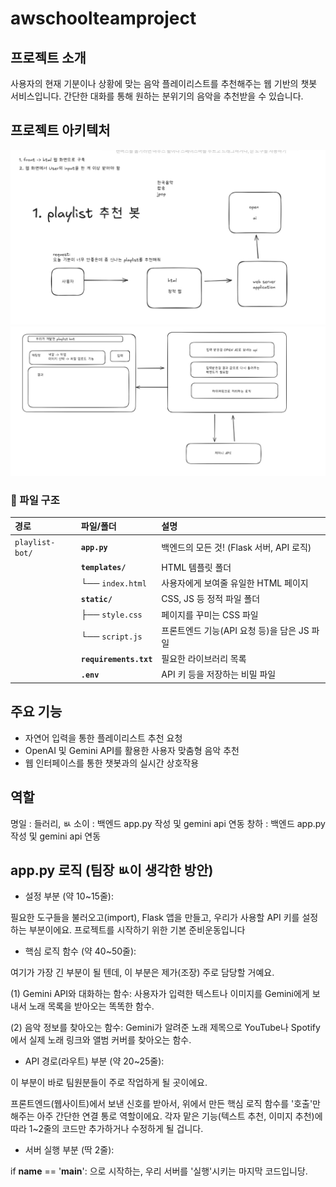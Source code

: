 # awschoolteamproject

## 프로젝트 소개
사용자의 현재 기분이나 상황에 맞는 음악 플레이리스트를 추천해주는 웹 기반의 챗봇 서비스입니다. 간단한 대화를 통해 원하는 분위기의 음악을 추천받을 수 있습니다.

## 프로젝트 아키텍처
![초기 아키텍처 구상](./pic/arki1.jpg)
![상세 아키텍처](./pic/arki2.jpg)

### 📂 파일 구조

| 경로 | 파일/폴더 | 설명 |
| :--- | :--- | :--- |
| `playlist-bot/` | **`app.py`** | 백엔드의 모든 것! (Flask 서버, API 로직) |
| | **`templates/`** | HTML 템플릿 폴더 |
| | └── `index.html` | 사용자에게 보여줄 유일한 HTML 페이지 |
| | **`static/`** | CSS, JS 등 정적 파일 폴더 |
| | ├── `style.css` | 페이지를 꾸미는 CSS 파일 |
| | └── `script.js` | 프론트엔드 기능(API 요청 등)을 담은 JS 파일 |
| | **`requirements.txt`** | 필요한 라이브러리 목록 |
| | **`.env`** | API 키 등을 저장하는 비밀 파일 |


## 주요 기능
* 자연어 입력을 통한 플레이리스트 추천 요청
* OpenAI 및 Gemini API를 활용한 사용자 맞춤형 음악 추천
* 웹 인터페이스를 통한 챗봇과의 실시간 상호작용

## 역할

명일 : 들러리, ㅄ
소이 : 백엔드 app.py 작성 및 gemini api 연동
창하 : 백엔드 app.py 작성 및 gemini api 연동


## app.py 로직 (팀장 ㅄ이 생각한 방안)

* 설정 부분 (약 10~15줄):

필요한 도구들을 불러오고(import), Flask 앱을 만들고, 우리가 사용할 API 키를 설정하는 부분이에요. 프로젝트를 시작하기 위한 기본 준비운동입니다

* 핵심 로직 함수 (약 40~50줄):

여기가 가장 긴 부분이 될 텐데, 이 부분은 제가(조장) 주로 담당할 거예요.

(1) Gemini API와 대화하는 함수: 사용자가 입력한 텍스트나 이미지를 Gemini에게 보내서 노래 목록을 받아오는 똑똑한 함수.

(2) 음악 정보를 찾아오는 함수: Gemini가 알려준 노래 제목으로 YouTube나 Spotify에서 실제 노래 링크와 앨범 커버를 찾아오는 함수.

* API 경로(라우트) 부분 (약 20~25줄):

이 부분이 바로 팀원분들이 주로 작업하게 될 곳이에요.

프론트엔드(웹사이트)에서 보낸 신호를 받아서, 위에서 만든 핵심 로직 함수를 '호출'만 해주는 아주 간단한 연결 통로 역할이에요. 각자 맡은 기능(텍스트 추천, 이미지 추천)에 따라 1~2줄의 코드만 추가하거나 수정하게 될 겁니다.

* 서버 실행 부분 (딱 2줄):

if __name__ == '__main__': 으로 시작하는, 우리 서버를 '실행'시키는 마지막 코드입니당.
